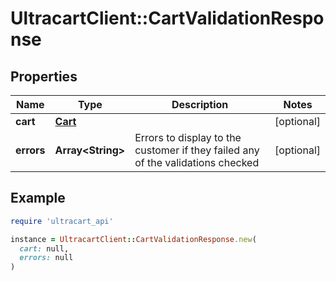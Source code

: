 # UltracartClient::CartValidationResponse

## Properties

| Name | Type | Description | Notes |
| ---- | ---- | ----------- | ----- |
| **cart** | [**Cart**](Cart.md) |  | [optional] |
| **errors** | **Array&lt;String&gt;** | Errors to display to the customer if they failed any of the validations checked | [optional] |

## Example

```ruby
require 'ultracart_api'

instance = UltracartClient::CartValidationResponse.new(
  cart: null,
  errors: null
)
```

